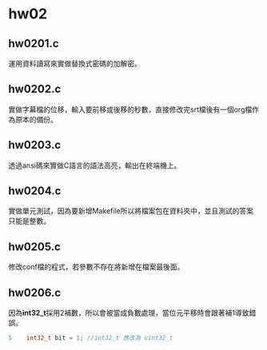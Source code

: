 # hw02

## **hw0201.c**

運用資料讀寫來實做替換式密碼的加解密。

## **hw0202.c**

實做字幕檔的位移，輸入要前移或後移的秒數，直接修改完srt檔後有一個org檔作為原本的備份。

## **hw0203.c**

透過ansi碼來實做C語言的語法高亮，輸出在終端機上。

## **hw0204.c**

實做單元測試，因為要新增Makefile所以將檔案包在資料夾中，並且測試的答案只能是整數。

## **hw0205.c**

修改conf檔的程式，若參數不存在將新增在檔案最後面。

## **hw0206.c**

因為**int32_t**採用2補數，所以會被當成負數處理，當位元平移時會跟著補1導致錯誤。
```c
5    int32_t bit = 1; //int32_t 應改為 uint32_t
```